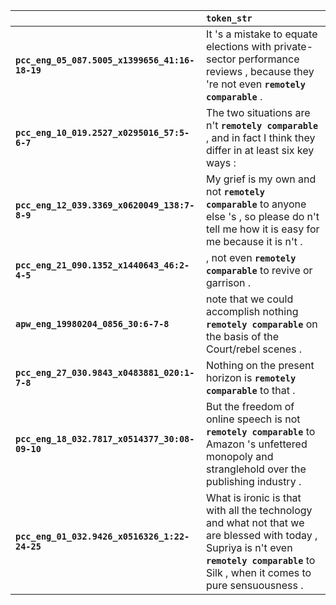 |                                                | `token_str`                                                                                                                                                                                 |
|:-----------------------------------------------|:--------------------------------------------------------------------------------------------------------------------------------------------------------------------------------------------|
| **`pcc_eng_05_087.5005_x1399656_41:16-18-19`** | It 's a mistake to equate elections with private-sector performance reviews , because they 're not even __``remotely comparable``__ .                                                       |
| **`pcc_eng_10_019.2527_x0295016_57:5-6-7`**    | The two situations are n't __``remotely comparable``__ , and in fact I think they differ in at least six key ways :                                                                         |
| **`pcc_eng_12_039.3369_x0620049_138:7-8-9`**   | My grief is my own and not __``remotely comparable``__ to anyone else 's , so please do n't tell me how it is easy for me because it is n't .                                               |
| **`pcc_eng_21_090.1352_x1440643_46:2-4-5`**    | , not even __``remotely comparable``__ to revive or garrison .                                                                                                                              |
| **`apw_eng_19980204_0856_30:6-7-8`**           | note that we could accomplish nothing __``remotely comparable``__ on the basis of the Court\/rebel scenes .                                                                                 |
| **`pcc_eng_27_030.9843_x0483881_020:1-7-8`**   | Nothing on the present horizon is __``remotely comparable``__ to that .                                                                                                                     |
| **`pcc_eng_18_032.7817_x0514377_30:08-09-10`** | But the freedom of online speech is not __``remotely comparable``__ to Amazon 's unfettered monopoly and stranglehold over the publishing industry .                                        |
| **`pcc_eng_01_032.9426_x0516326_1:22-24-25`**  | What is ironic is that with all the technology and what not that we are blessed with today , Supriya is n't even __``remotely comparable``__ to Silk , when it comes to pure sensuousness . |